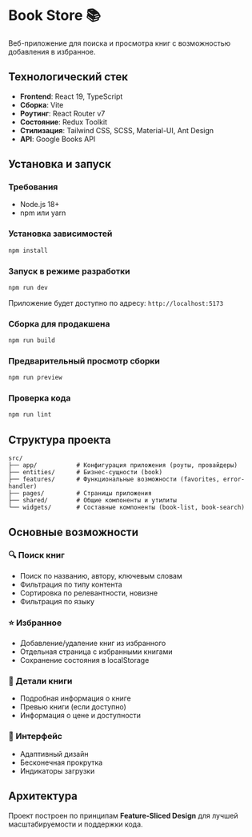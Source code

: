 # Book Store 📚

Веб-приложение для поиска и просмотра книг с возможностью добавления в избранное.

## Технологический стек

- **Frontend**: React 19, TypeScript
- **Сборка**: Vite
- **Роутинг**: React Router v7
- **Состояние**: Redux Toolkit
- **Стилизация**: Tailwind CSS, SCSS, Material-UI, Ant Design
- **API**: Google Books API

## Установка и запуск

### Требования

- Node.js 18+
- npm или yarn

### Установка зависимостей

```bash
npm install
```

### Запуск в режиме разработки

```bash
npm run dev
```

Приложение будет доступно по адресу: `http://localhost:5173`

### Сборка для продакшена

```bash
npm run build
```

### Предварительный просмотр сборки

```bash
npm run preview
```

### Проверка кода

```bash
npm run lint
```

## Структура проекта

```
src/
├── app/           # Конфигурация приложения (роуты, провайдеры)
├── entities/      # Бизнес-сущности (book)
├── features/      # Функциональные возможности (favorites, error-handler)
├── pages/         # Страницы приложения
├── shared/        # Общие компоненты и утилиты
└── widgets/       # Составные компоненты (book-list, book-search)
```

## Основные возможности

### 🔍 Поиск книг

- Поиск по названию, автору, ключевым словам
- Фильтрация по типу контента
- Сортировка по релевантности, новизне
- Фильтрация по языку

### ⭐ Избранное

- Добавление/удаление книг из избранного
- Отдельная страница с избранными книгами
- Сохранение состояния в localStorage

### 📖 Детали книги

- Подробная информация о книге
- Превью книги (если доступно)
- Информация о цене и доступности

### 🎨 Интерфейс

- Адаптивный дизайн
- Бесконечная прокрутка
- Индикаторы загрузки

## Архитектура

Проект построен по принципам **Feature-Sliced Design** для лучшей масштабируемости и поддержки кода.

